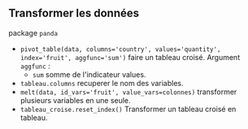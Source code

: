 
## Transformer les données
package `panda`

* `pivot_table(data, columns='country', values='quantity', index='fruit', aggfunc='sum')` faire un tableau croisé.
Argument `aggfunc` : 
  * `sum` somme de l'indicateur values.
* `tableau.columns` recuperer le nom des variables.
* `melt(data, id_vars='fruit', value_vars=colonnes)` transformer plusieurs variables en une seule.
* `tableau_croise.reset_index()` Transformer un tableau croisé en tableau.
